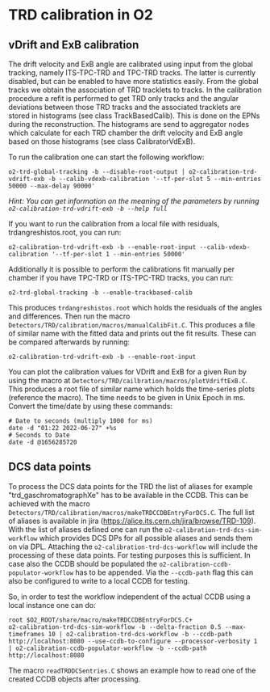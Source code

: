 <!-- doxy
\page refDetectorsTRDcalibration TRD calibration
/doxy -->

# TRD calibration in O2

## vDrift and ExB calibration

The drift velocity and ExB angle are calibrated using input from the global tracking, namely ITS-TPC-TRD and TPC-TRD tracks.
The latter is currently disabled, but can be enabled to have more statistics easily.
From the global tracks we obtain the association of TRD tracklets to tracks.
In the calibration procedure a refit is performed to get TRD only tracks and the angular deviations between those TRD tracks and the associated tracklets are stored in histograms (see class TrackBasedCalib).
This is done on the EPNs during the reconstruction.
The histograms are send to aggregator nodes which calculate for each TRD chamber the drift velocity and ExB angle based on those histograms (see class CalibratorVdExB).

To run the calibration one can start the following workflow:

    o2-trd-global-tracking -b --disable-root-output | o2-calibration-trd-vdrift-exb -b --calib-vdexb-calibration '--tf-per-slot 5 --min-entries 50000 --max-delay 90000'

*Hint: You can get information on the meaning of the parameters by running `o2-calibration-trd-vdrift-exb -b --help full`*

If you want to run the calibration from a local file with residuals, trdangreshistos.root, you can run:

    o2-calibration-trd-vdrift-exb -b --enable-root-input --calib-vdexb-calibration '--tf-per-slot 1 --min-entries 50000'

Additionally it is possible to perform the calibrations fit manually per chamber if you have TPC-TRD or ITS-TPC-TRD tracks, you can run:

    o2-trd-global-tracking -b --enable-trackbased-calib

This produces `trdangreshistos.root` which holds the residuals of the angles and differences.
Then run the macro `Detectors/TRD/calibration/macros/manualCalibFit.C`.
This produces a file of similar name with the fitted data and prints out the fit results.
These can be compared afterwards by running:

    o2-calibration-trd-vdrift-exb -b --enable-root-input

You can plot the calibration values for VDrift and ExB for a given Run by using the macro at `Detectors/TRD/cailbration/macros/plotVdriftExB.C`.
This produces a root file of similar name which holds the time-series plots (reference the macro).
The time needs to be given in Unix Epoch in ms.
Convert the time/date by using these commands:

    # Date to seconds (multiply 1000 for ms)
    date -d "01:22 2022-06-27" +%s
    # Seconds to Date
    date -d @1656285720

## DCS data points

To process the DCS data points for the TRD the list of aliases for example "trd_gaschromatographXe" has to be available in the CCDB.
This can be achieved with the macro `Detectors/TRD/calibration/macros/makeTRDCCDBEntryForDCS.C`.
The full list of aliases is available in jira (https://alice.its.cern.ch/jira/browse/TRD-109).
With the list of aliases defined one can run the `o2-calibration-trd-dcs-sim-workflow` which provides DCS DPs for all possible aliases and sends them on via DPL.
Attaching the `o2-calibration-trd-dcs-workflow` will include the processing of these data points.
For testing purposes this is sufficient. In case also the CCDB should be populated the `o2-calibration-ccdb-populator-workflow` has to be appended.
Via the `--ccdb-path` flag this can also be configured to write to a local CCDB for testing.

So, in order to test the workflow independent of the actual CCDB using a local instance one can do:

    root $O2_ROOT/share/macro/makeTRDCCDBEntryForDCS.C+
    o2-calibration-trd-dcs-sim-workflow -b --delta-fraction 0.5 --max-timeframes 10 | o2-calibration-trd-dcs-workflow -b --ccdb-path http://localhost:8080 --use-ccdb-to-configure --processor-verbosity 1 | o2-calibration-ccdb-populator-workflow -b --ccdb-path http://localhost:8080

The macro `readTRDDCSentries.C` shows an example how to read one of the created CCDB objects after processing.

